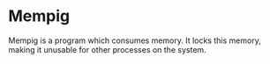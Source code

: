 Mempig
======================
Mempig is a program which consumes memory.  It locks this memory, making it
unusable for other processes on the system.
